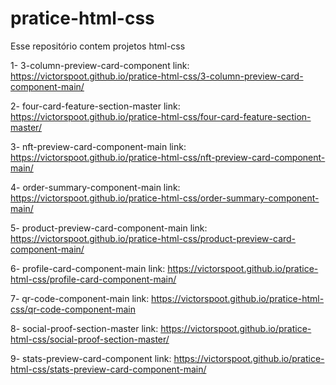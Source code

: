 # pratice-html-css
Esse repositório contem projetos html-css

1- 3-column-preview-card-component link: <a>https://victorspoot.github.io/pratice-html-css/3-column-preview-card-component-main/</a>

2- four-card-feature-section-master link: <a>https://victorspoot.github.io/pratice-html-css/four-card-feature-section-master/</a>

3- nft-preview-card-component-main link: <a>https://victorspoot.github.io/pratice-html-css/nft-preview-card-component-main/</a> 

4- order-summary-component-main link: <a>https://victorspoot.github.io/pratice-html-css/order-summary-component-main/</a>

5- product-preview-card-component-main link: <a>https://victorspoot.github.io/pratice-html-css/product-preview-card-component-main/</a>

6- profile-card-component-main link: <a> https://victorspoot.github.io/pratice-html-css/profile-card-component-main/</a>

7- qr-code-component-main link: <a>https://victorspoot.github.io/pratice-html-css/qr-code-component-main</a>

8- social-proof-section-master link: <a>https://victorspoot.github.io/pratice-html-css/social-proof-section-master/</a>

9- stats-preview-card-component link: <a>https://victorspoot.github.io/pratice-html-css/stats-preview-card-component-main/</a>


